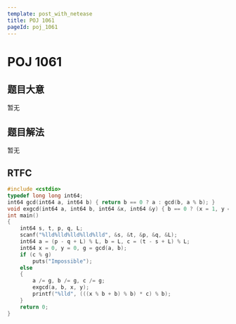 ```yaml
---
template: post_with_netease
title: POJ 1061
pageId: poj_1061
---
```


# POJ 1061
<span id="poem"></span><script>$(function(){$.ajax('/api/poem?rnd='+Date.now()+Math.random()).done(function(data){$('#poem').text(data);});});</script>
## 题目大意
暂无

## 题目解法
暂无

## RTFC

```cpp
#include <cstdio>
typedef long long int64;
int64 gcd(int64 a, int64 b) { return b == 0 ? a : gcd(b, a % b); }
void exgcd(int64 a, int64 b, int64 &x, int64 &y) { b == 0 ? (x = 1, y = 0) : (exgcd(b, a % b, y, x), y -= x * (a / b)); }
int main()
{
    int64 s, t, p, q, L;
    scanf("%lld%lld%lld%lld%lld", &s, &t, &p, &q, &L);
    int64 a = (p - q + L) % L, b = L, c = (t - s + L) % L;
    int64 x = 0, y = 0, g = gcd(a, b);
    if (c % g)
        puts("Impossible");
    else
    {
        a /= g, b /= g, c /= g;
        exgcd(a, b, x, y);
        printf("%lld", (((x % b + b) % b) * c) % b);
    }
    return 0;
}
```
<div id="__comment"></div>
